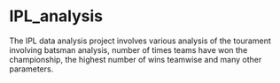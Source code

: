 # IPL_analysis
The IPL data analysis project involves various analysis of the tourament involving batsman analysis, number of times teams have won the championship, the highest number of wins teamwise and many other parameters.
